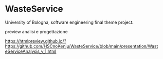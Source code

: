 # WasteService
University of Bologna, software engineering final theme project.


preview analisi e progettazione

https://htmlpreview.github.io/?https://github.com/HSCnoKenju/WasteService/blob/main/presentation/WasteServiceAnalysis_v_1.html
